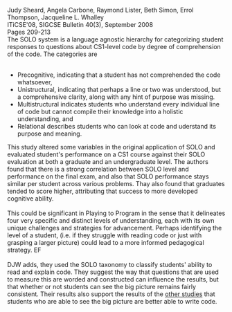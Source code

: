 Judy Sheard, Angela Carbone, Raymond Lister, Beth Simon, Errol Thompson, Jacqueline L. Whalley<br>
ITiCSE'08, SIGCSE Bulletin 40(3), September 2008<br>
Pages 209-213<br>
The SOLO system is a language agnostic hierarchy for categorizing student responses to questions about CS1-level code by degree of comprehension of the code. The categories are<br>
<br>
<ul><li>Precognitive, indicating that a student has not comprehended the code whatsoever,<br>
</li><li>Unistructural, indicating that perhaps a line or two was understood, but a comprehensive clarity, along with any hint of purpose was missing.<br>
</li><li>Multistructural indicates students who understand every individual line of code but cannot compile their knowledge into a holistic understanding, and<br>
</li><li>Relational describes students who can look at code and uderstand its purpose and meaning.</li></ul>

This study altered some variables in the original application of SOLO and evaluated student's performance on a CS1 course against their SOLO evaluation at both a graduate and an undergraduate level. The authors found that there is a strong correlation between SOLO level and performance on the final exam, and also that SOLO performance stays similar per student across various problems. Thay also found that graduates tended to score higher, attributing that success to more developed cognitive ability.<br>
<br>
This could be significant in Playing to Program in the sense that it delineates four very specific and distinct levels of understanding, each with its own unique challenges and strategies for advancement. Perhaps identifying the level of a student, (i.e. if they struggle with reading code or just with grasping a larger picture) could lead to a more informed pedagogical strategy. EF<br>
<br>
DJW adds, they used the SOLO taxonomy to classify students' ability to read and explain code.  They suggest the way that questions that are used to measure this are worded and constructed can influence the results, but that whether or not students can see the big picture remains fairly consistent.  Their results also support the results of the <a href='Lister09.md'>other studies</a> that students who are able to see the big picture are better able to write code.